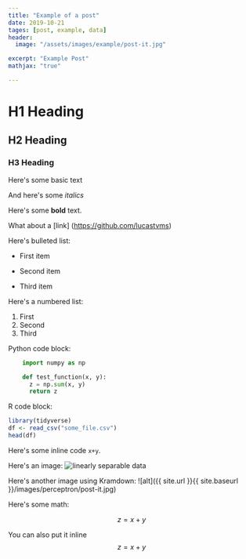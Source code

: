 ```yaml
---
title: "Example of a post"
date: 2019-10-21
tages: [post, example, data]
header:
  image: "/assets/images/example/post-it.jpg"

excerpt: "Example Post"
mathjax: "true"

---
```


# H1 Heading

## H2 Heading

### H3 Heading

Here's some basic text

And here's some *italics*

Here's some **bold** text.

What about a [link] (https://github.com/lucastvms)

Here's  bulleted list:
* First item
+ Second item
- Third item

Here's a numbered list:
1. First
2. Second
3. Third

Python code block:
```python
    import numpy as np

    def test_function(x, y):
      z = np.sum(x, y)
      return z
```

R code block:
```r
library(tidyverse)
df <- read_csv("some_file.csv")
head(df)
```

Here's some inline code `x+y`.

Here's an image:
<img src="{{ site.url }}{{ site.baseurl }}/assets/images/example/example.jpg" alt="linearly separable data">

Here's another image using Kramdown:
![alt]({{ site.url }}{{ site.baseurl }}/images/perceptron/post-it.jpg)

Here's some math:

$$z=x+y$$

You can also put it inline $$z=x+y$$

